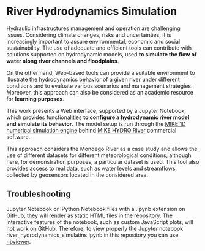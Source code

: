 # River Hydrodynamics Simulation

Hydraulic infrastructures management and operation are challenging issues. Considering climate changes, risks and uncertainties, it is increasingly important to assure environmental, economic and social sustainability. The use of adequate and efficient tools can contribute with solutions supported on hydrodynamic models, used **to simulate the flow of water along river channels and floodplains**.

On the other hand, Web-based tools can provide a suitable environment to illustrate the hydrodynamics behavior of a given river under different conditions and to evaluate various scenarios and management strategies. Moreover, this approach can also be considered as an academic resource for **learning purposes**.

This work presents a Web interface, supported by a Jupyter Notebook, which provides functionalities **to configure a hydrodynamic river model and simulate its behavior**. The model setup is run through the [MIKE 1D numerical simulation engine](http://docs.mikepoweredbydhi.com/engine_libraries/mike1d/mike1d_api/) behind [MIKE HYDRO River](https://www.mikepoweredbydhi.com/products/mike-hydro-river) commercial software.  

This approach considers the Mondego River as a case study and allows the use of different datasets for different meteorological conditions, although here, for demonstration purposes, a particular dataset is used. This tool also provides access to real data, such as water levels and streamflows, collected by geosensors located in the considered area.

## Troubleshooting

Jupyter Notebook or IPython Notebook files with a .ipynb extension on GitHub, they will render as static HTML files in the repository. The interactive features of the notebook, such as custom JavaScript plots, will not work on GitHub. Therefore, to view properly the Jupyter notebook river_hydrodynamics_simulatins.ipynb in this repository you can use [nbviewer](https://nbviewer.jupyter.org/).
